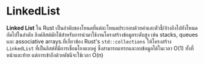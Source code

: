 # LinkedList

**Linked List** ใน Rust เป็นลำดับของโหนดที่แต่ละโหนดประกอบด้วยค่าและตัวชี้/อ้างอิงไปยังโหนดถัดไปในลำดับ ลิงค์ลิสต์มักใช้สำหรับการนำมาใช้งานโครงสร้างข้อมูลระดับสูง เช่น stacks, queues และ associative arrays.ที่เกี่ยวข้อง Rust's `std::collections` ให้โครงสร้าง `LinkedList` ที่เป็นลิสต์ที่มีการเชื่อมโยงแบบคู่ ซึ่งสามารถแทรกและลบข้อมูลได้ในเวลา O(1) ทั้งที่หน้าและท้าย แต่การเข้าถึงด้วยดัชนีจะใช้เวลา O(n)